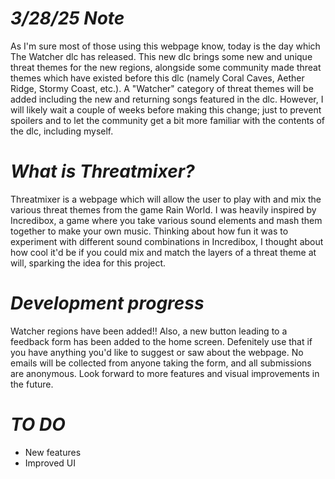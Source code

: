 # *3/28/25 Note*

As I'm sure most of those using this webpage know, today is the day which The Watcher dlc has released. This new dlc brings some new and unique threat themes for the new regions, alongside some community made threat themes which have existed before this dlc (namely Coral Caves, Aether Ridge, Stormy Coast, etc.). A "Watcher" category of threat themes will be added including the new and returning songs featured in the dlc. However, I will likely wait a couple of weeks before making this change; just to prevent spoilers and to let the community get a bit more familiar with the contents of the dlc, including myself.

# *What is Threatmixer?*

Threatmixer is a webpage which will allow the user to play with and mix the various threat themes from the game Rain World. I was heavily inspired by Incredibox, a game where you take various sound elements and mash them together to make your own music. Thinking about how fun it was to experiment with different sound combinations in Incredibox, I thought about how cool it'd be if you could mix and match the layers of a threat theme at will, sparking the idea for this project.

# *Development progress*

Watcher regions have been added!! Also, a new button leading to a feedback form has been added to the home screen. Defenitely use that if you have anything you'd like to suggest or saw about the webpage. No emails will be collected from anyone taking the form, and all submissions are anonymous. Look forward to more features and visual improvements in the future. 

# *TO DO*

- New features
- Improved UI